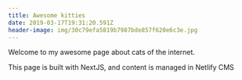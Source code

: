 ```yaml
---
title: Awesome kitties
date: 2019-03-17T19:31:20.591Z
header-image: img/30c79efa5819b7987bde857f620e6c3e.jpg
---
```


Welcome to my awesome page about cats of the internet.

This page is built with NextJS, and content is managed in Netlify CMS
